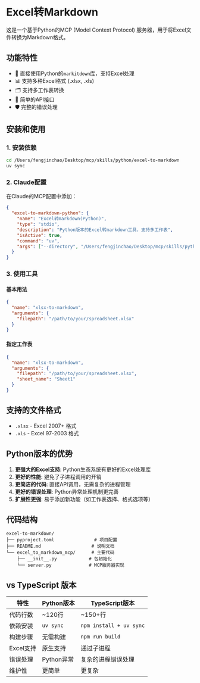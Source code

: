 # Excel转Markdown

这是一个基于Python的MCP (Model Context Protocol) 服务器，用于将Excel文件转换为Markdown格式。

## 功能特性

- 🚀 直接使用Python的`markitdown`库，支持Excel处理
- 📊 支持多种Excel格式 (.xlsx, .xls)
- 🗂️ 支持多工作表转换
- 🔧 简单的API接口
- 🛡️ 完整的错误处理

## 安装和使用

### 1. 安装依赖

```bash
cd /Users/fengjinchao/Desktop/mcp/skills/python/excel-to-markdown
uv sync
```

### 2. Claude配置

在Claude的MCP配置中添加：

```json
{
  "excel-to-markdown-python": {
    "name": "Excel转markdown(Python)",
    "type": "stdio",
    "description": "Python版本的Excel转markdown工具，支持多工作表",
    "isActive": true,
    "command": "uv",
    "args": ["--directory", "/Users/fengjinchao/Desktop/mcp/skills/python/excel-to-markdown", "run", "excel-to-markdown-mcp"]
  }
}
```

### 3. 使用工具

#### 基本用法
```json
{
  "name": "xlsx-to-markdown",
  "arguments": {
    "filepath": "/path/to/your/spreadsheet.xlsx"
  }
}
```

#### 指定工作表
```json
{
  "name": "xlsx-to-markdown", 
  "arguments": {
    "filepath": "/path/to/your/spreadsheet.xlsx",
    "sheet_name": "Sheet1"
  }
}
```

## 支持的文件格式

- `.xlsx` - Excel 2007+ 格式
- `.xls` - Excel 97-2003 格式

## Python版本的优势

1. **更强大的Excel支持**: Python生态系统有更好的Excel处理库
2. **更好的性能**: 避免了子进程调用的开销
3. **更简洁的代码**: 直接API调用，无需复杂的进程管理
4. **更好的错误处理**: Python异常处理机制更完善
5. **扩展性更强**: 易于添加新功能（如工作表选择、格式选项等）

## 代码结构

```
excel-to-markdown/
├── pyproject.toml               # 项目配置
├── README.md                   # 说明文档
└── excel_to_markdown_mcp/      # 主要代码
    ├── __init__.py            # 包初始化
    └── server.py              # MCP服务器实现
```

## vs TypeScript 版本

| 特性 | Python版本 | TypeScript版本 |
|------|-----------|---------------|
| 代码行数 | ~120行 | ~150+行 |
| 依赖安装 | `uv sync` | `npm install + uv sync` |
| 构建步骤 | 无需构建 | `npm run build` |
| Excel支持 | 原生支持 | 通过子进程 |
| 错误处理 | Python异常 | 复杂的进程错误处理 |
| 维护性 | 更简单 | 更复杂 |